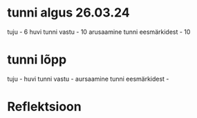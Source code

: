 # tunni algus 26.03.24
tuju - 6
huvi tunni vastu - 10
arusaamine tunni eesmärkidest - 10
 
# tunni lõpp 
tuju - 
huvi tunni vastu - 
aursaamine tunni eesmärkidest - 

# Reflektsioon
